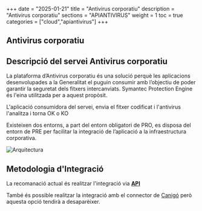 +++
date        = "2025-01-21"
title       = "Antivirus corporatiu"
description = "Antivirus corporatiu"
sections    = "APIANTIVIRUS"
weight      = 1
toc         = true
categories  = ["cloud","apiantivirus"]
+++



## Antivirus corporatiu


## Descripció del servei Antivirus corporatiu

La plataforma d’Antivirus corporatiu és una solució perquè les aplicacions desenvolupades a la Generalitat el puguin consumir amb l’objectiu de poder garantir la seguretat dels fitxers intercanviats. 
Symantec Protection Engine és l'eina utilitzada per a aquest propòsit.

L'aplicació consumidora del servei, envia el fitxer codificat i l'antivirus l'analitza i torna OK o KO

Existeixen dos entorns, a part del entorn obligatori de PRO, es disposa del entorn de PRE per facilitar la integració de l’aplicació a la infraestructura corporativa.

  ![Arquitectura](/images/antivirus/arquitectura.jpg)

## Metodologia d'Integració

La recomanació actual és realitzar l'integració via **[API](https://canigo.ctti.gencat.cat/plataformes/canigo/documentacio-per-versions/3.8LTS/3.8.0/moduls/moduls-integracio/modul-antivirus/)**

També és possible realitzar la integració amb el connector de  [Canigó](https://canigo.ctti.gencat.cat/plataformes/canigo/documentacio-per-versions/3.8LTS/3.8.0/moduls/moduls-integracio/modul-antivirus/) però aquesta opció tendirà a desaparèixer.



